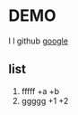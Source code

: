 DEMO
====

I l github [google](https://www.google.com/)

list
----

1. fffff
  +a
  +b
2. ggggg
  +1
  +2
